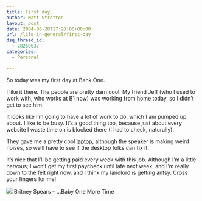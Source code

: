 ```yaml
---
title: First day…
author: Matt Stratton
layout: post
date: 2004-06-28T17:28:00+00:00
url: /life-in-general/first-day
dsq_thread_id:
  - 28250037
categories:
  - Personal

---
```

So today was my first day at Bank One.

I like it there. The people are pretty darn cool. My friend Jeff (who I used to work with, who works at B1 now) was working from home today, so I didn&#8217;t get to see him.

It looks like I&#8217;m going to have a lot of work to do, which I am pumped up about. I like to be busy. It&#8217;s a good thing too, because just about every website I waste time on is blocked there (I had to check, naturally).

They gave me a pretty cool <a href="https://h18000.www1.hp.com/products/quickspecs/11382_na/11382_na.HTML" target="_blank">laptop</a>, although the speaker is making weird noises, so we&#8217;ll have to see if the desktop folks can fix it.

It&#8217;s nice that I&#8217;ll be getting paid every week with this job. Although I&#8217;m a little nervous; I won&#8217;t get my first paycheck until late next week, and I&#8217;m really down to the felt right now, and I think my landlord is getting antsy. Cross your fingers for me!

[![][1]][2] Britney Spears &#8211; &#8230;Baby One More Time

 [1]: https://ax.phobos.apple.com.edgesuite.net/images/iTunes.gif
 [2]: https://www.itunes.com